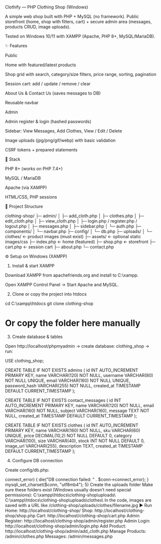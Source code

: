 Clothify — PHP Clothing Shop (Windows)

A simple web shop built with PHP + MySQL (no framework).
Public storefront (home, shop with filters, cart) + secure admin area (messages, products CRUD, image uploads).

Tested on Windows 10/11 with XAMPP (Apache, PHP 8+, MySQL/MariaDB).

✨ Features

Public

Home with featured/latest products

Shop grid with search, category/size filters, price range, sorting, pagination

Session cart: add / update / remove / clear

About Us & Contact Us (saves messages to DB)

Reusable navbar

Admin

Admin register & login (hashed passwords)

Sidebar: View Messages, Add Clothes, View / Edit / Delete

Image uploads (jpg/png/gif/webp) with basic validation

CSRF tokens + prepared statements

🧰 Stack

PHP 8+ (works on PHP 7.4+)

MySQL / MariaDB

Apache (via XAMPP)

HTML/CSS, PHP sessions

📁 Project Structure

clothing-shop/
├─ admin/
│  ├─ add_cloth.php
│  ├─ clothes.php
│  ├─ edit_cloth.php
│  ├─ view_cloth.php
│  ├─ login.php / register.php / logout.php
│  ├─ messages.php
│  ├─ sidebar.php
│  └─ auth.php
├─ components/
│  └─ navbar.php
├─ config/
│  └─ db.php
├─ uploads/
│  └─ clothes/           ← product images (must exist)
├─ assets/               ← optional static images/css
├─ index.php             ← home (featured)
├─ shop.php              ← storefront
├─ cart.php              ← session cart
├─ about.php
└─ contact.php

⚙️ Setup on Windows (XAMPP)
1) Install & start XAMPP

Download XAMPP from apachefriends.org and install to C:\xampp.

Open XAMPP Control Panel → Start Apache and MySQL.

2) Clone or copy the project into htdocs

cd C:\xampp\htdocs
git clone <your-repo-url> clothing-shop
# Or copy the folder here manually


3) Create database & tables

Open http://localhost/phpmyadmin → create database: clothing_shop → run:

USE clothing_shop;

CREATE TABLE IF NOT EXISTS admins (
  id INT AUTO_INCREMENT PRIMARY KEY,
  name VARCHAR(120) NOT NULL,
  username VARCHAR(80) NOT NULL UNIQUE,
  email VARCHAR(160) NOT NULL UNIQUE,
  password_hash VARCHAR(255) NOT NULL,
  created_at TIMESTAMP DEFAULT CURRENT_TIMESTAMP
);

CREATE TABLE IF NOT EXISTS contact_messages (
  id INT AUTO_INCREMENT PRIMARY KEY,
  name VARCHAR(120) NOT NULL,
  email VARCHAR(160) NOT NULL,
  subject VARCHAR(160),
  message TEXT NOT NULL,
  created_at TIMESTAMP DEFAULT CURRENT_TIMESTAMP
);

CREATE TABLE IF NOT EXISTS clothes (
  id INT AUTO_INCREMENT PRIMARY KEY,
  name VARCHAR(160) NOT NULL,
  sku VARCHAR(60) UNIQUE,
  price DECIMAL(10,2) NOT NULL DEFAULT 0,
  category VARCHAR(100),
  size VARCHAR(40),
  stock INT NOT NULL DEFAULT 0,
  image_url VARCHAR(255),
  description TEXT,
  created_at TIMESTAMP DEFAULT CURRENT_TIMESTAMP
);


4) Configure DB connection

Create config/db.php:

<?php
$host = "127.0.0.1";
$user = "root";
$pass = "";            // XAMPP default on Windows
$db   = "clothing_shop";

$conn = new mysqli($host, $user, $pass, $db);
if ($conn->connect_error) {
  die("DB connection failed: " . $conn->connect_error);
}
mysqli_set_charset($conn, "utf8mb4");


5) Create the uploads folder

Make sure these folders exist (Windows usually doesn’t need special permissions):

C:\xampp\htdocs\clothing-shop\uploads\
C:\xampp\htdocs\clothing-shop\uploads\clothes\


In the code, images are saved with a URL like
/clothing-shop/uploads/clothes/filename.jpg


▶️ Run

Home: http://localhost/clothing-shop/


Shop: http://localhost/clothing-shop/shop.php


Cart: http://localhost/clothing-shop/cart.php


Admin Register: http://localhost/clothing-shop/admin/register.php


Admin Login: http://localhost/clothing-shop/admin/login.php


Add Product: http://localhost/clothing-shop/admin/add_cloth.php


Manage Products: /admin/clothes.php


Messages: /admin/messages.php
